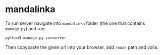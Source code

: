# mandalinka 

To run server navigate into `mandalinka` folder (the one that contains `manage.py`) and run:
```
python3 manage.py runserver
```
Then copypaste the given url into your browser, add `/main` path and voila.
